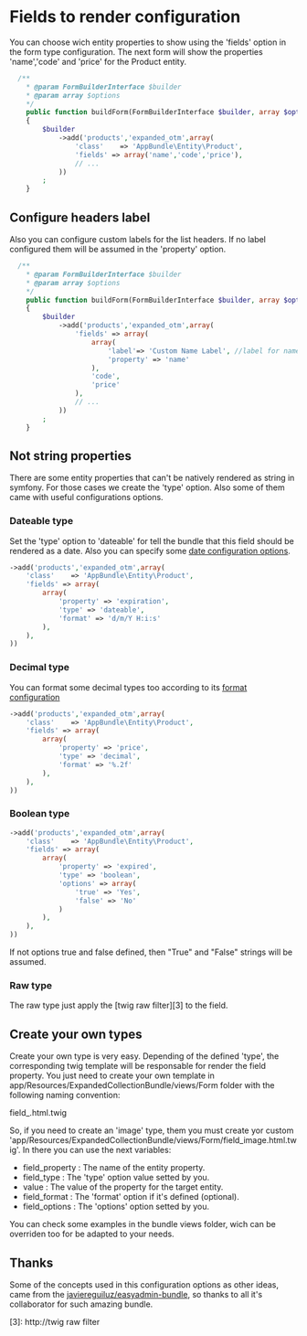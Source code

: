Fields to render configuration
==============================

You can choose wich entity properties to show using the 'fields' option
in the form type configuration. The next form will show the properties
'name','code' and 'price' for the Product entity.

```php
  /**
    * @param FormBuilderInterface $builder
    * @param array $options
    */
    public function buildForm(FormBuilderInterface $builder, array $options)
    {
        $builder
            ->add('products','expanded_otm',array(
                'class'    => 'AppBundle\Entity\Product',
                'fields' => array('name','code','price'),
                // ...
            ))
        ;
    }
```

Configure headers label
-----------------------

Also you can configure custom labels for the list headers. If no label configured them will be
assumed in the 'property' option.

```php
  /**
    * @param FormBuilderInterface $builder
    * @param array $options
    */
    public function buildForm(FormBuilderInterface $builder, array $options)
    {
        $builder
            ->add('products','expanded_otm',array(
                'fields' => array(
                    array(
                        'label'=> 'Custom Name Label', //label for name
                        'property' => 'name'
                    ),
                    'code',
                    'price'
                ),
                // ...
            ))
        ;
    }
```

Not string properties
---------------------

There are some entity properties that can't be natively rendered as string in symfony. For those cases
we create the 'type' option. Also some of them came with useful configurations options.

### Dateable type

Set the 'type' option to 'dateable' for tell the bundle that this field should be rendered as a date.
Also you can specify some [date configuration options][1].

```php
->add('products','expanded_otm',array(
    'class'    => 'AppBundle\Entity\Product',
    'fields' => array(
        array(
            'property' => 'expiration',
            'type' => 'dateable',
            'format' => 'd/m/Y H:i:s'
        ),
    ),
))
```

### Decimal type

You can format some decimal types too according to its [format configuration][2]

```php
->add('products','expanded_otm',array(
    'class'    => 'AppBundle\Entity\Product',
    'fields' => array(
        array(
            'property' => 'price',
            'type' => 'decimal',
            'format' => '%.2f'
        ),
    ),
))
```

### Boolean type

```php
->add('products','expanded_otm',array(
    'class'    => 'AppBundle\Entity\Product',
    'fields' => array(
        array(
            'property' => 'expired',
            'type' => 'boolean',
            'options' => array(
                'true' => 'Yes',
                'false' => 'No'
            )
        ),
    ),
))
```

If not options true and false defined, then "True" and "False" strings will be assumed.

### Raw type

The raw type just apply the [twig raw filter][3] to the field.

Create your own types
---------------------

Create your own type is very easy. Depending of the defined 'type', the corresponding twig
template will be responsable for render the field property. You just need to create your
own template in app/Resources/ExpandedCollectionBundle/views/Form folder with the following
naming convention:

field_<type>.html.twig

So, if you need to create an 'image' type, them you must create yor custom
'app/Resources/ExpandedCollectionBundle/views/Form/field_image.html.twig'. In there you can
use the next variables:

   * field_property   : The name of the entity property.
   * field_type       : The 'type' option value setted by you.
   * value            : The value of the property for the target entity.
   * field_format     : The 'format' option if it's defined (optional).
   * field_options    : The 'options' option setted by you.

You can check some examples in the bundle views folder, wich can be overriden too for
be adapted to your needs.

Thanks
------

Some of the concepts used in this configuration options as other ideas, came from the
[javiereguiluz/easyadmin-bundle](Resources/doc/4-bootstrap_3_example.md), so thanks to all it's collaborator for such
amazing bundle.

[1]: http://php.net/manual/en/function.date.php
[2]: http://php.net/manual/en/function.sprintf.php
[3]: http://twig raw filter
